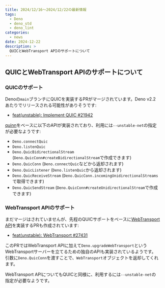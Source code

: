 ```yaml
---
title: 2024/12/16〜2024/12/22の最新情報
tags:
  - Deno
  - deno_std
  - deno_lint
categories:
  - news
date: 2024-12-22
description: >
  QUICとWebTransport APIのサポートについて
---
```


## QUICとWebTransport APIのサポートについて

### QUICのサポート

Denoの`main`ブランチにQUICを実装するPRがマージされています。Deno v2.2あたりでリリースされる可能性がありそうです:

- [feat(unstable): Implement QUIC #21942](https://github.com/denoland/deno/pull/21942)

[quinn](https://github.com/quinn-rs/quinn)をベースに以下のAPIが実装されており、利用には`--unstable-net`の指定が必要なようです:

- `Deno.connectQuic`
- `Deno.listenQuic`
- `Deno.QuicBidirectionalStream` (`Deno.QuicConn#createBidirectionalStream`で作成できます)
- `Deno.QuicConn` (`Deno.connectQuic`などから返却されます)
- `Deno.QuicListener` (`Deno.listenQuic`から返却されます)
- `Deno.QuicReceiveStream` (`Deno.QuicConn.incomingUnidirectionalStreams`で取得できます)
- `Deno.QuicSendStream` (`Deno.QuicConn#createUnidirectionalStream`で作成できます)

### WebTransport APIのサポート

まだマージはされていませんが、先程のQUICサポートをベースに[WebTransport API](https://developer.mozilla.org/en-US/docs/Web/API/WebTransport_API)を実装するPRも作成されています:

- [feat(unstable): WebTransport #27431](https://github.com/denoland/deno/pull/27431)

このPRではWebTransport APIに加えて`Deno.upgradeWebTransport`というWebTransportサーバーを立てるための独自のAPIも実装されているようです。引数に`Deno.QuicConn`を渡すことで、`WebTransport`オブジェクトを返却してくれます。

WebTransport APIについてもQUICと同様に、利用するには`--unstable-net`の指定が必要なようです。
